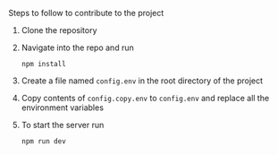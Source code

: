 Steps to follow to contribute to the project

1. Clone the repository
2. Navigate into the repo and run

   ```
   npm install
   ```

3. Create a file named `config.env` in the root directory of the project
4. Copy contents of `config.copy.env` to `config.env` and replace all the environment variables
5. To start the server run
   ```
   npm run dev
   ```
